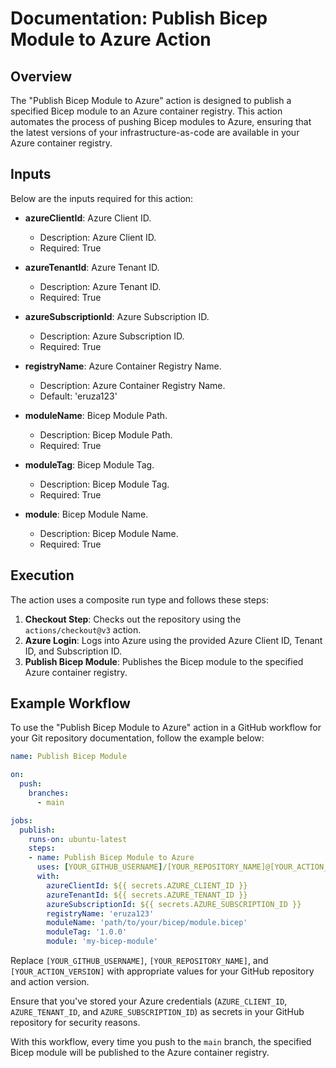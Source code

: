 # Documentation: Publish Bicep Module to Azure Action

## Overview

The "Publish Bicep Module to Azure" action is designed to publish a specified Bicep module to an Azure container registry. This action automates the process of pushing Bicep modules to Azure, ensuring that the latest versions of your infrastructure-as-code are available in your Azure container registry.

## Inputs

Below are the inputs required for this action:

- **azureClientId**: Azure Client ID.
  - Description: Azure Client ID.
  - Required: True

- **azureTenantId**: Azure Tenant ID.
  - Description: Azure Tenant ID.
  - Required: True

- **azureSubscriptionId**: Azure Subscription ID.
  - Description: Azure Subscription ID.
  - Required: True

- **registryName**: Azure Container Registry Name.
  - Description: Azure Container Registry Name.
  - Default: 'eruza123'

- **moduleName**: Bicep Module Path.
  - Description: Bicep Module Path.
  - Required: True

- **moduleTag**: Bicep Module Tag.
  - Description: Bicep Module Tag.
  - Required: True

- **module**: Bicep Module Name.
  - Description: Bicep Module Name.
  - Required: True

## Execution

The action uses a composite run type and follows these steps:

1. **Checkout Step**: Checks out the repository using the `actions/checkout@v3` action.
2. **Azure Login**: Logs into Azure using the provided Azure Client ID, Tenant ID, and Subscription ID.
3. **Publish Bicep Module**: Publishes the Bicep module to the specified Azure container registry.

## Example Workflow

To use the "Publish Bicep Module to Azure" action in a GitHub workflow for your Git repository documentation, follow the example below:

```yaml
name: Publish Bicep Module

on:
  push:
    branches:
      - main

jobs:
  publish:
    runs-on: ubuntu-latest
    steps:
    - name: Publish Bicep Module to Azure
      uses: [YOUR_GITHUB_USERNAME]/[YOUR_REPOSITORY_NAME]@[YOUR_ACTION_VERSION]
      with:
        azureClientId: ${{ secrets.AZURE_CLIENT_ID }}
        azureTenantId: ${{ secrets.AZURE_TENANT_ID }}
        azureSubscriptionId: ${{ secrets.AZURE_SUBSCRIPTION_ID }}
        registryName: 'eruza123'
        moduleName: 'path/to/your/bicep/module.bicep'
        moduleTag: '1.0.0'
        module: 'my-bicep-module'
```

Replace `[YOUR_GITHUB_USERNAME]`, `[YOUR_REPOSITORY_NAME]`, and `[YOUR_ACTION_VERSION]` with appropriate values for your GitHub repository and action version.

Ensure that you've stored your Azure credentials (`AZURE_CLIENT_ID`, `AZURE_TENANT_ID`, and `AZURE_SUBSCRIPTION_ID`) as secrets in your GitHub repository for security reasons.

With this workflow, every time you push to the `main` branch, the specified Bicep module will be published to the Azure container registry.